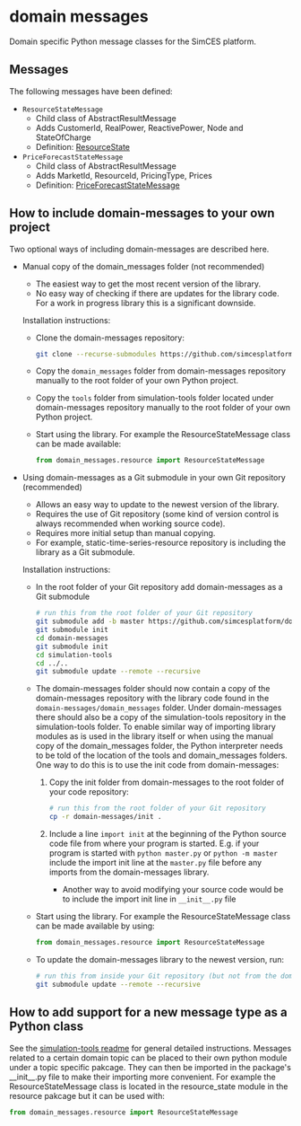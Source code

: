 # domain messages

Domain specific Python message classes for the SimCES platform.

## Messages

The following messages have been defined:

- `ResourceStateMessage`
    - Child class of AbstractResultMessage
    - Adds CustomerId, RealPower, ReactivePower, Node and StateOfCharge
    - Definition: [ResourceState](https://simcesplatform.github.io/energy_msg-resourcestate/)
- `PriceForecastStateMessage`
    - Child class of AbstractResultMessage
    - Adds MarketId, ResourceId, PricingType, Prices
    - Definition: [PriceForecastStateMessage](https://simcesplatform.github.io/energy_msg-priceforecaststate/)

## How to include domain-messages to your own project

Two optional ways of including domain-messages are described here.

- Manual copy of the domain\_messages folder (not recommended)

    - The easiest way to get the most recent version of the library.
    - No easy way of checking if there are updates for the library code. For a work in progress library this is a significant downside.

    Installation instructions:
    - Clone the domain-messages repository:

        ```bash
        git clone --recurse-submodules https://github.com/simcesplatform/domain-messages.git
        ```

    - Copy the `domain_messages` folder from domain-messages repository manually to the root folder of your own Python project.
    - Copy the `tools` folder from simulation-tools folder located under domain-messages repository manually to the root folder of your own Python project.
    - Start using the library. For example the ResourceStateMessage class can be made available:

       ```python
       from domain_messages.resource import ResourceStateMessage
       ```

- Using domain-messages as a Git submodule in your own Git repository (recommended)
    - Allows an easy way to update to the newest version of the library.
    - Requires the use of Git repository (some kind of version control is always recommended when working source code).
    - Requires more initial setup than manual copying.
    - For example, static-time-series-resource repository is including the library as a Git submodule.

    Installation instructions:
    - In the root folder of your Git repository add domain-messages as a Git submodule

        ```bash
        # run this from the root folder of your Git repository
        git submodule add -b master https://github.com/simcesplatform/domain-messages.git
        git submodule init
        cd domain-messages
        git submodule init
        cd simulation-tools
        cd ../..
        git submodule update --remote --recursive
        ```

    - The domain-messages folder should now contain a copy of the domain-messages repository with the library code found in the `domain-messages/domain_messages` folder. Under domain-messages there should also be a copy of the simulation-tools repository in the simulation-tools folder. To enable similar way of importing library modules as is used in the library itself or when using the manual copy of the domain_messages folder, the Python interpreter needs to be told of the location of the tools and domain_messages folders. One way to do this is to use the init code from domain-messages:
        1. Copy the init folder from domain-messages to the root folder of your code repository:

            ```bash
            # run this from the root folder of your Git repository
            cp -r domain-messages/init .
            ```

        2. Include a line `import init` at the beginning of the Python source code file from where your program is started. E.g. if your program is started with `python master.py` or `python -m master` include the import init line at the `master.py` file before any imports from the domain-messages library.
            - Another way to avoid modifying your source code would be to include the import init line in `__init__.py` file
    - Start using the library. For example the ResourceStateMessage class can be made available by using:

       ```python
       from domain_messages.resource import ResourceStateMessage
       ```

    - To update the domain-messages library to the newest version, run:

        ```bash
        # run this from inside your Git repository (but not from the domain-messages folder)
        git submodule update --remote --recursive
        ```

## How to add support for a new message type as a Python class

See the [simulation-tools readme](https://github.com/simcesplatform/simulation-tools)
for general detailed instructions. Messages related to a certain domain topic can be placed to their own python module under a topic specific pakcage. They can then be imported in the package's \_\_init\_\_.py file to make their importing more convenient. For example the ResourceStateMessage class is located in the resource\_state module in the resource pakcage but it can be used with:

```python
from domain_messages.resource import ResourceStateMessage
```